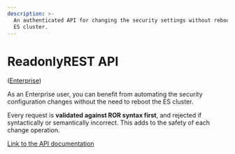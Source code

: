 ```yaml
---
description: >-
  An authenticated API for changing the security settings without rebooting the
  ES cluster.
---
```


# ReadonlyREST API 
([Enterprise](https://readonlyrest.com/enterprise))

As an Enterprise user, you can benefit from automating the security configuration changes without the need to reboot the ES cluster.

Every request is **validated against ROR syntax first**, and rejected if syntactically or semantically incorrect. This adds to the safety of each change operation.

[Link to the API documentation](https://api.beshu.tech/docs/swagger/master)
